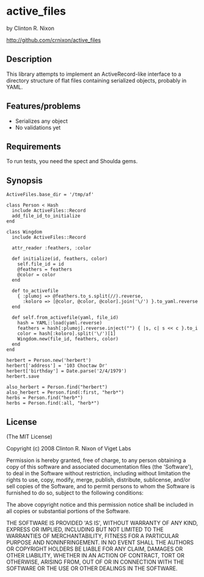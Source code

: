 active_files
============

by Clinton R. Nixon

http://github.com/crnixon/active_files

## Description

This library attempts to implement an ActiveRecord-like interface to
a directory structure of flat files containing serialized objects,
probably in YAML.

## Features/problems

* Serializes any object
* No validations yet

## Requirements

To run tests, you need the spect and Shoulda gems.

## Synopsis

    ActiveFiles.base_dir = '/tmp/af'

    class Person < Hash
      include ActiveFiles::Record
      add_file_id_to_initialize
    end

    class Wingdom
      include ActiveFiles::Record

      attr_reader :feathers, :color
  
      def initialize(id, feathers, color)
        self.file_id = id
        @feathers = feathers
        @color = color
      end

      def to_activefile
        { :plumoj => @feathers.to_s.split(//).reverse,
          :koloro => [@color, @color, @color].join('\/') }.to_yaml.reverse
      end

      def self.from_activefile(yaml, file_id)
        hash = YAML::load(yaml.reverse)
        feathers = hash[:plumoj].reverse.inject("") { |s, c| s << c }.to_i
        color = hash[:koloro].split('\/')[1]
        Wingdom.new(file_id, feathers, color)
      end
    end

    herbert = Person.new('herbert')
    herbert['address'] = '103 Choctaw Dr'
    herbert['birthday'] = Date.parse('2/4/1979')
    herbert.save

    also_herbert = Person.find("herbert")
    also_herbert = Person.find(:first, "herb*")
    herbs = Person.find("herb*")
    herbs = Person.find(:all, "herb*")

## License

(The MIT License)

Copyright (c) 2008 Clinton R. Nixon of Viget Labs

Permission is hereby granted, free of charge, to any person obtaining
a copy of this software and associated documentation files (the
'Software'), to deal in the Software without restriction, including
without limitation the rights to use, copy, modify, merge, publish,
distribute, sublicense, and/or sell copies of the Software, and to
permit persons to whom the Software is furnished to do so, subject to
the following conditions:

The above copyright notice and this permission notice shall be
included in all copies or substantial portions of the Software.

THE SOFTWARE IS PROVIDED 'AS IS', WITHOUT WARRANTY OF ANY KIND,
EXPRESS OR IMPLIED, INCLUDING BUT NOT LIMITED TO THE WARRANTIES OF
MERCHANTABILITY, FITNESS FOR A PARTICULAR PURPOSE AND NONINFRINGEMENT.
IN NO EVENT SHALL THE AUTHORS OR COPYRIGHT HOLDERS BE LIABLE FOR ANY
CLAIM, DAMAGES OR OTHER LIABILITY, WHETHER IN AN ACTION OF CONTRACT,
TORT OR OTHERWISE, ARISING FROM, OUT OF OR IN CONNECTION WITH THE
SOFTWARE OR THE USE OR OTHER DEALINGS IN THE SOFTWARE.
